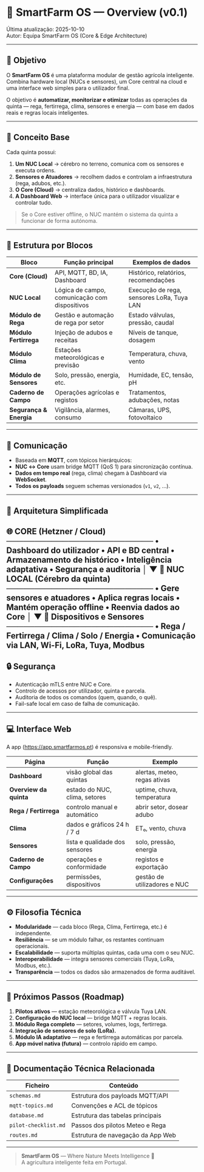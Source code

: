 # 🌿 SmartFarm OS — Overview (v0.1)

Última atualização: 2025-10-10  
Autor: Equipa SmartFarm OS (Core & Edge Architecture)

---

## 🎯 Objetivo

O **SmartFarm OS** é uma plataforma modular de gestão agrícola inteligente.  
Combina hardware local (NUCs e sensores), um Core central na cloud e uma interface web simples para o utilizador final.

O objetivo é **automatizar, monitorizar e otimizar** todas as operações da quinta — rega, fertirrega, clima, sensores e energia — com base em dados reais e regras locais inteligentes.

---

## 🧠 Conceito Base

Cada quinta possui:
1. **Um NUC Local** → cérebro no terreno, comunica com os sensores e executa ordens.  
2. **Sensores e Atuadores** → recolhem dados e controlam a infraestrutura (rega, adubos, etc.).  
3. **O Core (Cloud)** → centraliza dados, histórico e dashboards.  
4. **A Dashboard Web** → interface única para o utilizador visualizar e controlar tudo.

> Se o Core estiver offline, o NUC mantém o sistema da quinta a funcionar de forma autónoma.

---

## 🧩 Estrutura por Blocos

| Bloco | Função principal | Exemplos de dados |
|--------|------------------|-------------------|
| **Core (Cloud)** | API, MQTT, BD, IA, Dashboard | Histórico, relatórios, recomendações |
| **NUC Local** | Lógica de campo, comunicação com dispositivos | Execução de rega, sensores LoRa, Tuya LAN |
| **Módulo de Rega** | Gestão e automação de rega por setor | Estado válvulas, pressão, caudal |
| **Módulo Fertirrega** | Injeção de adubos e receitas | Níveis de tanque, dosagem |
| **Módulo Clima** | Estações meteorológicas e previsão | Temperatura, chuva, vento |
| **Módulo de Sensores** | Solo, pressão, energia, etc. | Humidade, EC, tensão, pH |
| **Caderno de Campo** | Operações agrícolas e registos | Tratamentos, adubações, notas |
| **Segurança & Energia** | Vigilância, alarmes, consumo | Câmaras, UPS, fotovoltaico |

---

## 📡 Comunicação

- Baseada em **MQTT**, com tópicos hierárquicos:
- **NUC ↔ Core** usam bridge MQTT (QoS 1) para sincronização contínua.
- **Dados em tempo real** (rega, clima) chegam à Dashboard via **WebSocket**.
- **Todos os payloads** seguem schemas versionados (`v1`, `v2`, …).

---

## 🧱 Arquitetura Simplificada
🌐 CORE (Hetzner / Cloud)
──────────────────────────
• Dashboard do utilizador
• API e BD central
• Armazenamento de histórico
• Inteligência adaptativa
• Segurança e auditoria
│
▼
🧠 NUC LOCAL (Cérebro da quinta)
──────────────────────────
• Gere sensores e atuadores
• Aplica regras locais
• Mantém operação offline
• Reenvia dados ao Core
│
▼
📡 Dispositivos e Sensores
──────────────────────────
• Rega / Fertirrega / Clima / Solo / Energia
• Comunicação via LAN, Wi-Fi, LoRa, Tuya, Modbus
---

## 🔒 Segurança

- Autenticação mTLS entre NUC e Core.  
- Controlo de acessos por utilizador, quinta e parcela.  
- Auditoria de todos os comandos (quem, quando, o quê).  
- Fail-safe local em caso de falha de comunicação.

---

## 💻 Interface Web

A app (https://app.smartfarmos.pt) é responsiva e mobile-friendly.

| Página | Função | Exemplo |
|---------|--------|---------|
| **Dashboard** | visão global das quintas | alertas, meteo, regas ativas |
| **Overview da quinta** | estado do NUC, clima, setores | uptime, chuva, temperatura |
| **Rega / Fertirrega** | controlo manual e automático | abrir setor, dosear adubo |
| **Clima** | dados e gráficos 24 h / 7 d | ET₀, vento, chuva |
| **Sensores** | lista e qualidade dos sensores | solo, pressão, energia |
| **Caderno de Campo** | operações e conformidade | registos e exportação |
| **Configurações** | permissões, dispositivos | gestão de utilizadores e NUC |

---

## ⚙️ Filosofia Técnica

- **Modularidade** — cada bloco (Rega, Clima, Fertirrega, etc.) é independente.  
- **Resiliência** — se um módulo falhar, os restantes continuam operacionais.  
- **Escalabilidade** — suporta múltiplas quintas, cada uma com o seu NUC.  
- **Interoperabilidade** — integra sensores comerciais (Tuya, LoRa, Modbus, etc.).  
- **Transparência** — todos os dados são armazenados de forma auditável.

---

## 🧭 Próximos Passos (Roadmap)

1. **Pilotos ativos** — estação meteorológica e válvula Tuya LAN.  
2. **Configuração do NUC local** — bridge MQTT + regras locais.  
3. **Módulo Rega completo** — setores, volumes, logs, fertirrega.  
4. **Integração de sensores de solo (LoRa).**  
5. **Módulo IA adaptativo** — rega e fertirrega automáticas por parcela.  
6. **App móvel nativa (futura)** — controlo rápido em campo.

---

## 🧾 Documentação Técnica Relacionada

| Ficheiro | Conteúdo |
|-----------|----------|
| `schemas.md` | Estrutura dos payloads MQTT/API |
| `mqtt-topics.md` | Convenções e ACL de tópicos |
| `database.md` | Estrutura das tabelas principais |
| `pilot-checklist.md` | Passos dos pilotos Meteo e Rega |
| `routes.md` | Estrutura de navegação da App Web |

---

> **SmartFarm OS** — Where Nature Meets Intelligence 🌱  
> A agricultura inteligente feita em Portugal.
